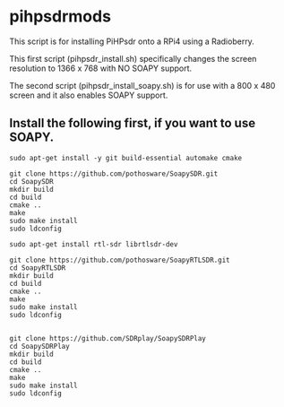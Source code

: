 # pihpsdrmods

This script is for installing PiHPsdr onto a RPi4 using a Radioberry. 

This first script (pihpsdr_install.sh) specifically changes the screen resolution to 1366 x 768 with NO SOAPY support.

The second script (pihpsdr_install_soapy.sh) is for use with a 800 x 480 screen and it also enables SOAPY support.

## Install the following first, if you want to use SOAPY.
```
sudo apt-get install -y git build-essential automake cmake

git clone https://github.com/pothosware/SoapySDR.git
cd SoapySDR
mkdir build
cd build
cmake ..
make
sudo make install
sudo ldconfig 

sudo apt-get install rtl-sdr librtlsdr-dev

git clone https://github.com/pothosware/SoapyRTLSDR.git
cd SoapyRTLSDR
mkdir build
cd build
cmake ..
make
sudo make install
sudo ldconfig 


git clone https://github.com/SDRplay/SoapySDRPlay
cd SoapySDRPlay
mkdir build
cd build
cmake ..
make
sudo make install
sudo ldconfig 

```
